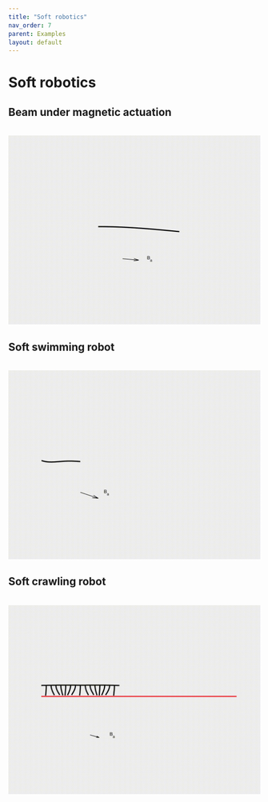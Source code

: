 ```yaml
---
title: "Soft robotics"
nav_order: 7
parent: Examples
layout: default
---
```


# Soft robotics

## Beam under magnetic actuation
<br/><img src='../assets/videos/robot_1.gif' width="600">

## Soft swimming robot
<br/><img src='../assets/videos/robot_2.gif' width="600">

## Soft crawling robot
<br/><img src='../assets/videos/robot_3.gif' width="600">
